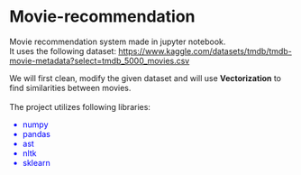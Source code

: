 # Movie-recommendation
Movie recommendation system made in jupyter notebook.<br>
It uses the following dataset: <link>https://www.kaggle.com/datasets/tmdb/tmdb-movie-metadata?select=tmdb_5000_movies.csv</link>

We will first clean, modify the given dataset and will use <strong>Vectorization</strong> to find similarities between movies.
<br><br>
The project utilizes following libraries:<br>
<font color = "blue">
<ul>
  <li>numpy</li>
  <li>pandas</li>
  <li>ast</li>
  <li>nltk</li>
  <li>sklearn</li>
</ul>
</font>

